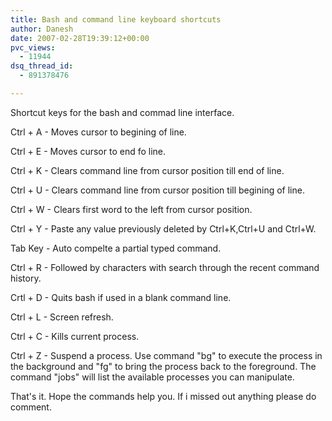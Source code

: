 ```yaml
---
title: Bash and command line keyboard shortcuts
author: Danesh
date: 2007-02-28T19:39:12+00:00
pvc_views:
  - 11944
dsq_thread_id:
  - 891378476

---
```

Shortcut keys for the bash and commad line interface.

Ctrl + A - Moves cursor to begining of line.

Ctrl + E - Moves cursor to end fo line.

Ctrl + K - Clears command line from cursor position till end of line.

Ctrl + U - Clears command line from cursor position till begining of line.

Ctrl + W - Clears first word to the left from cursor position.

Ctrl + Y - Paste any value previously deleted by Ctrl+K,Ctrl+U and Ctrl+W.

Tab Key - Auto compelte a partial typed command.

Ctrl + R - Followed by characters with search through the recent command history.

Crtl + D - Quits bash if used in a blank command line.

Ctrl + L - Screen refresh.

Ctrl + C - Kills current process.

Ctrl + Z - Suspend a process. Use command "bg" to execute the process in the background and "fg" to bring the process back to the foreground. The command "jobs" will list the available processes you can manipulate.

That's it. Hope the commands help you. If i missed out anything please do comment.